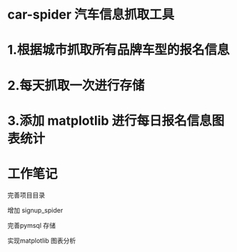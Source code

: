 # car-spider 汽车信息抓取工具

# 1.根据城市抓取所有品牌车型的报名信息

# 2.每天抓取一次进行存储

# 3.添加 matplotlib 进行每日报名信息图表统计

# 工作笔记

完善项目目录

增加 signup_spider

完善pymsql 存储

实现matplotlib 图表分析
